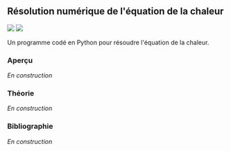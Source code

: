 ## Résolution numérique de l'équation de la chaleur

![](https://img.shields.io/badge/Language-Python-blue.png) ![](https://img.shields.io/badge/Version-Instable-red.png)

Un programme codé en Python pour résoudre l'équation de la chaleur.

### Aperçu

*En construction*

### Théorie

*En construction*

### Bibliographie

*En construction*
